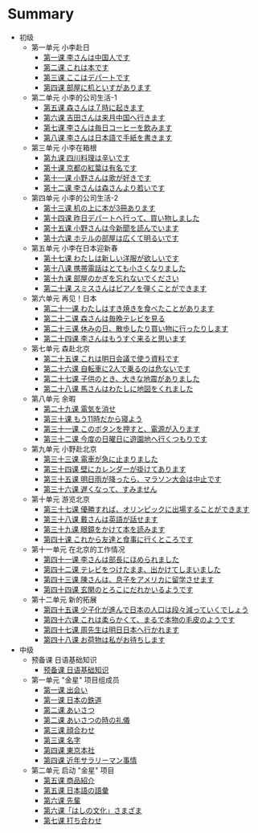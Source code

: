 # Summary

* 初级
    * 第一单元 小李赴日
        * [第一课 李さんは中国人です](初级/第一单元/第一课.md)
        * [第二课 これは本です](初级/第一单元/第二课.md)
        * [第三课 ここはデパートです](初级/第一单元/第三课.md)
        * [第四课 部屋に机といすがあります](初级/第一单元/第四课.md)
    * 第二单元 小李的公司生活-1
        * [第五课 森さんは７時に起きます](初级/第二单元/第五课.md)
        * [第六课 吉田さんは来月中国へ行きます](初级/第二单元/第六课.md)
        * [第七课 李さんは毎日コーヒーを飲みます](初级/第二单元/第七课.md)
        * [第八课 李さんは日本語で手紙を書きます](初级/第二单元/第八课.md)
    * 第三单元 小李在箱根
        * [第九课 四川料理は辛いです](初级/第三单元/第九课.md)
        * [第十课 京都の紅葉は有名です](初级/第三单元/第十课.md)
        * [第十一课 小野さんは歌が好きです](初级/第三单元/第十一课.md)
        * [第十二课 李さんは森さんより若いです](初级/第三单元/第十二课.md)
    * 第四单元 小李的公司生活-2
        * [第十三课 机の上に本が3冊あります](初级/第四单元/第十三课.md)
        * [第十四课 昨日デパートへ行って、買い物しました](初级/第四单元/第十四课.md)
        * [第十五课 小野さんは今新聞を読んでいます](初级/第四单元/第十五课.md)
        * [第十六课 ホテルの部屋は広くて明るいです](初级/第四单元/第十六课.md)
    * 第五单元 小李在日本迎新春
        * [第十七课 わたしは新しい洋服が欲しいです](初级/第五单元/第十七课.md)
        * [第十八课 携帯電話はとても小さくなりました](初级/第五单元/第十八课.md)
        * [第十九课 部屋のかぎを忘れないでください](初级/第五单元/第十九课.md)
        * [第二十课 スミスさんはピアノを弾くことができます](初级/第五单元/第二十课.md)
    * 第六单元 再见！日本
        * [第二十一课 わたしはすき焼きを食べたことがあります](初级/第六单元/第二十一课.md)
        * [第二十二课 森さんは毎晩テレビを見る](初级/第六单元/第二十二课.md)
        * [第二十三课 休みの日、散歩したり買い物に行ったりします](初级/第六单元/第二十三课.md)
        * [第二十四课 李さんはもうすぐ来ると思います](初级/第六单元/第二十四课.md)
    * 第七单元 森赴北京
        * [第二十五课 これは明日会議で使う資料です](初级/第七单元/第二十五课.md)
        * [第二十六课 自転車に2人で乗るのは危ないです](初级/第七单元/第二十六课.md)
        * [第二十七课 子供のとき、大きな地震がありました](初级/第七单元/第二十七课.md)
        * [第二十八课 馬さんはわたしに地図をくれました](初级/第七单元/第二十八课.md)
    * 第八单元 余暇
        * [第二十九课 電気を消せ](初级/第八单元/第二十九课.md)
        * [第三十课 もう11時だから寝よう](初级/第八单元/第三十课.md)
        * [第三十一课 このボタンを押すと、電源が入ります](初级/第八单元/第三十一课.md)
        * [第三十二课 今度の日曜日に遊園地へ行くつもりです](初级/第八单元/第三十二课.md)
    * 第九单元 小野赴北京
        * [第三十三课 電車が急に止まりました](初级/第九单元/第三十三课.md)
        * [第三十四课 壁にカレンダーが掛けてあります](初级/第九单元/第三十四课.md)
        * [第三十五课 明日雨が降ったら、マラソン大会は中止です](初级/第九单元/第三十五课.md)
        * [第三十六课 遅くなって、すみません](初级/第九单元/第三十六课.md)
    * 第十单元 游览北京
        * [第三十七课 優勝すれば、オリンピックに出場することができます](初级/第十单元/第三十七课.md)
        * [第三十八课 戴さんは英語が話せます](初级/第十单元/第三十八课.md)
        * [第三十九课 眼鏡をかけて本を読みます](初级/第十单元/第三十九课.md)
        * [第四十课 これから友達と食事に行くところです](初级/第十单元/第四十课.md)
    * 第十一单元 在北京的工作情况
        * [第四十一课 李さんは部長にほめられました](初级/第十一单元/第四十一课.md)
        * [第四十二课 テレビをつけたまま、出かけてしまいました](初级/第十一单元/第四十二课.md)
        * [第四十三课 陳さんは、息子をアメリカに留学させます](初级/第十一单元/第四十三课.md)
        * [第四十四课 玄関のとろこにだれかいるようです](初级/第十一单元/第四十四课.md) 
    * 第十二单元 新的拓展
        * [第四十五课 少子化が進んで日本の人口は段々減っていくでしょう](初级/第十二单元/第四十五课.md) 
        * [第四十六课 これは柔らかくて、まるで本物の毛皮のようです](初级/第十二单元/第四十六课.md) 
        * [第四十七课 周先生は明日日本へ行かれます](初级/第十二单元/第四十七课.md)
        * [第四十八课 お荷物は私がお待ちします](初级/第十二单元/第四十八课.md) 
* 中级
    * 预备课 日语基础知识
        * [预备课 日语基础知识](中级/预备课/预备课.md)
    * 第一单元 "金星" 项目组成员
        * [第一课 出会い](中级/第一单元/第一课-出会い.md)
        * [第一课 日本の鉄道](中级/第一单元/第一课-日本の鉄道.md)
        * [第二课 あいさつ](中级/第一单元/第二课-あいさつ.md)
        * [第二课 あいさつの時の礼儀](中级/第一单元/第二课-あいさつの時の礼儀.md)
        * [第三课 顔合わせ](中级/第一单元/第三课-顔合わせ.md)
        * [第三课 名字](中级/第一单元/第三课-名字.md)
        * [第四课 東京本社](中级/第一单元/第四课-東京本社.md)
        * [第四课 近年サラリーマン事情](中级/第一单元/第四课-近年サラリーマン事情.md)
    * 第二单元 启动 "金星" 项目
        * [第五课 商品紹介](中级/第二单元/第五课-商品紹介.md) 
        * [第五课 日本語の語彙](中级/第二单元/第五课-日本語の語彙.md)
        * [第六课 先輩](中级/第二单元/第六课-先輩.md)
        * [第六课「はしの文化」さまざま](中级/第二单元/第六课-「はしの文化」さまざま.md)
        * [第七课 打ち合わせ](中级/第二单元/第七课-打ち合わせ.md)